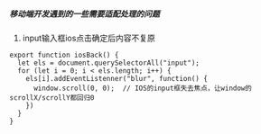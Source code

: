 ##### 移动端开发遇到的一些需要适配处理的问题
1. input输入框ios点击确定后内容不复原
```$xslt
export function iosBack() {
  let els = document.querySelectorAll("input");
  for (let i = 0; i < els.length; i++) {
    els[i].addEventListenner("blur", function() {
      window.scroll(0, 0);  // IOS的input框失去焦点，让window的scrollX/scrollY都回归0
    })
  }
}
```